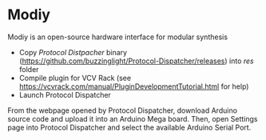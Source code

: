 # Modiy
Modiy is an open-source hardware interface for modular synthesis

- Copy *Protocol Distpacher* binary (https://github.com/buzzinglight/Protocol-Dispatcher/releases) into *res* folder
- Compile plugin for VCV Rack (see https://vcvrack.com/manual/PluginDevelopmentTutorial.html for help)
- Launch Protocol Dispatcher

From the webpage opened by Protocol Dispatcher, download Arduino source code and upload it into an Arduino Mega board.
Then, open Settings page into Protocol Dispatcher and select the available Arduino Serial Port.
